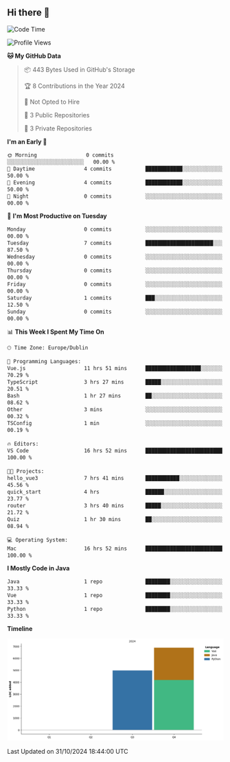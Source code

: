 ## Hi there 👋

<!--START_SECTION:waka-->
![Code Time](http://img.shields.io/badge/Code%20Time-101%20hrs%2025%20mins-blue)

![Profile Views](http://img.shields.io/badge/Profile%20Views-11-blue)

**🐱 My GitHub Data** 

> 📦 443 Bytes Used in GitHub's Storage 
 > 
> 🏆 8 Contributions in the Year 2024
 > 
> 🚫 Not Opted to Hire
 > 
> 📜 3 Public Repositories 
 > 
> 🔑 3 Private Repositories 
 > 
**I'm an Early 🐤** 

```text
🌞 Morning                0 commits           ░░░░░░░░░░░░░░░░░░░░░░░░░   00.00 % 
🌆 Daytime                4 commits           ████████████░░░░░░░░░░░░░   50.00 % 
🌃 Evening                4 commits           ████████████░░░░░░░░░░░░░   50.00 % 
🌙 Night                  0 commits           ░░░░░░░░░░░░░░░░░░░░░░░░░   00.00 % 
```
📅 **I'm Most Productive on Tuesday** 

```text
Monday                   0 commits           ░░░░░░░░░░░░░░░░░░░░░░░░░   00.00 % 
Tuesday                  7 commits           ██████████████████████░░░   87.50 % 
Wednesday                0 commits           ░░░░░░░░░░░░░░░░░░░░░░░░░   00.00 % 
Thursday                 0 commits           ░░░░░░░░░░░░░░░░░░░░░░░░░   00.00 % 
Friday                   0 commits           ░░░░░░░░░░░░░░░░░░░░░░░░░   00.00 % 
Saturday                 1 commits           ███░░░░░░░░░░░░░░░░░░░░░░   12.50 % 
Sunday                   0 commits           ░░░░░░░░░░░░░░░░░░░░░░░░░   00.00 % 
```


📊 **This Week I Spent My Time On** 

```text
🕑︎ Time Zone: Europe/Dublin

💬 Programming Languages: 
Vue.js                   11 hrs 51 mins      ██████████████████░░░░░░░   70.29 % 
TypeScript               3 hrs 27 mins       █████░░░░░░░░░░░░░░░░░░░░   20.51 % 
Bash                     1 hr 27 mins        ██░░░░░░░░░░░░░░░░░░░░░░░   08.62 % 
Other                    3 mins              ░░░░░░░░░░░░░░░░░░░░░░░░░   00.32 % 
TSConfig                 1 min               ░░░░░░░░░░░░░░░░░░░░░░░░░   00.19 % 

🔥 Editors: 
VS Code                  16 hrs 52 mins      █████████████████████████   100.00 % 

🐱‍💻 Projects: 
hello_vue3               7 hrs 41 mins       ███████████░░░░░░░░░░░░░░   45.56 % 
quick_start              4 hrs               ██████░░░░░░░░░░░░░░░░░░░   23.77 % 
router                   3 hrs 40 mins       █████░░░░░░░░░░░░░░░░░░░░   21.72 % 
Quiz                     1 hr 30 mins        ██░░░░░░░░░░░░░░░░░░░░░░░   08.94 % 

💻 Operating System: 
Mac                      16 hrs 52 mins      █████████████████████████   100.00 % 
```

**I Mostly Code in Java** 

```text
Java                     1 repo              ████████░░░░░░░░░░░░░░░░░   33.33 % 
Vue                      1 repo              ████████░░░░░░░░░░░░░░░░░   33.33 % 
Python                   1 repo              ████████░░░░░░░░░░░░░░░░░   33.33 % 
```



**Timeline**

![Lines of Code chart](https://raw.githubusercontent.com/RukawadeB/RukawadeB/main/assets/bar_graph.png)


 Last Updated on 31/10/2024 18:44:00 UTC
<!--END_SECTION:waka-->
